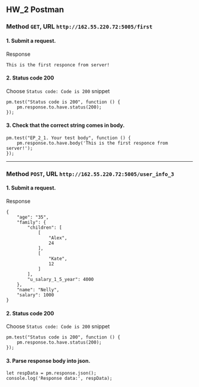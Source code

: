 ## HW_2 Postman

### Method `GET`,  URL `http://162.55.220.72:5005/first`

#### 1. Submit a request.

Response
```
This is the first responce from server!  
```

#### 2. Status code 200

Choose `Status code: Code is 200` snippet
```
pm.test("Status code is 200", function () {
    pm.response.to.have.status(200);
});
```

#### 3. Check that the correct string comes in body.

```
pm.test("EP_2_1. Your test body", function () {
    pm.response.to.have.body('This is the first responce from server!');
});
```

***

### Method `POST`,  URL `http://162.55.220.72:5005/user_info_3`

#### 1. Submit a request.

Response
```
{
    "age": "35",
    "family": {
        "children": [
            [
                "Alex",
                24
            ],
            [
                "Kate",
                12
            ]
        ],
        "u_salary_1_5_year": 4000
    },
    "name": "Nelly",
    "salary": 1000
}
```
#### 2. Status code 200

Choose `Status code: Code is 200` snippet
```
pm.test("Status code is 200", function () {
    pm.response.to.have.status(200);
});
```

#### 3. Parse response body into json.

```
let respData = pm.response.json();  
console.log('Response data:', respData);
```
